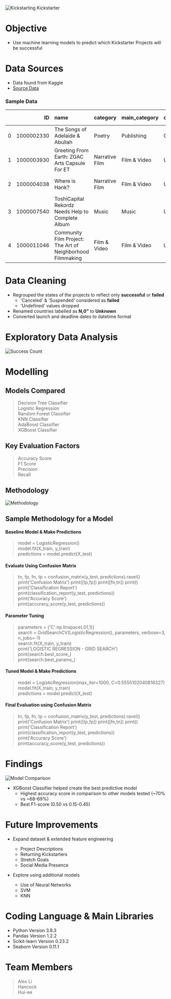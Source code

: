 ![Kickstarting Kickstarter](images/title.JPG)

# Objective
- Use machine learning models to predict which Kickstarter Projects will be successful
# Data Sources
- Data found from Kaggle
- [Source Data](https://www.kaggle.com/kemical/kickstarter-projects)  


### Sample Data
|    |         ID | name                                                       | category       | main_category   | currency   | deadline   |   goal | launched            |   pledged | state    |   backers | country   |   usd pledged |   usd_pledged_real |   usd_goal_real |
|---:|-----------:|:-----------------------------------------------------------|:---------------|:----------------|:-----------|:-----------|-------:|:--------------------|----------:|:---------|----------:|:----------|--------------:|-------------------:|----------------:|
|  0 | 1000002330 | The Songs of Adelaide & Abullah                            | Poetry         | Publishing      | GBP        | 2015-10-09 |   1000 | 2015-08-11 12:12:28 |         0 | failed   |         0 | GB        |             0 |                  0 |         1533.95 |
|  1 | 1000003930 | Greeting From Earth: ZGAC Arts Capsule For ET              | Narrative Film | Film & Video    | USD        | 2017-11-01 |  30000 | 2017-09-02 04:43:57 |      2421 | failed   |        15 | US        |           100 |               2421 |        30000    |
|  2 | 1000004038 | Where is Hank?                                             | Narrative Film | Film & Video    | USD        | 2013-02-26 |  45000 | 2013-01-12 00:20:50 |       220 | failed   |         3 | US        |           220 |                220 |        45000    |
|  3 | 1000007540 | ToshiCapital Rekordz Needs Help to Complete Album          | Music          | Music           | USD        | 2012-04-16 |   5000 | 2012-03-17 03:24:11 |         1 | failed   |         1 | US        |             1 |                  1 |         5000    |
|  4 | 1000011046 | Community Film Project: The Art of Neighborhood Filmmaking | Film & Video   | Film & Video    | USD        | 2015-08-29 |  19500 | 2015-07-04 08:35:03 |      1283 | canceled |        14 | US        |          1283 |               1283 |        19500    |
# Data Cleaning

- Regrouped the states of the projects to reflect only **successful** or **failed**
  - 'Canceled' & 'Suspended' considered as **failed**
  - 'Undefined' values dropped
- Renamed countries labelled as **N,0"** to **Unknown**
- Converted launch and deadline dates to datetime format

# Exploratory Data Analysis

![Success Count](images/success_count.JPG)

# Modelling
## Models Compared

> Decision Tree Classifier  
> Logistic Regression  
> Random Forest Classifier  
> KNN Classifier  
> AdaBoost Classifier  
> XGBoost Classifier

## Key Evaluation Factors

> Accuracy Score  
> F1 Score  
> Precision  
> Recall

## Methodology

![Methodology](images/methodology.JPG)


## Sample Methodology for a Model 

#### Baseline Model & Make Predictions
> model = LogisticRegression()  
> model.fit(X_train, y_train)  
> predictions = model.predict(X_test)

#### Evaluate Using Confusion Matrix
> tn, fp, fn, tp = confusion_matrix(y_test, predictions).ravel()
print('Confusion Matrix')
print([tp,fp])
print([fn,tn])
print()  
> print('Classification Report')  
> print(classification_report(y_test, predictions))  
> print('Accuracy Score')  
> print(accuracy_score(y_test, predictions))

#### Parameter Tuning
> parameters = {'C':np.linspace(.01,1)}  
> search = GridSearchCV(LogisticRegression(), parameters, verbose=3, n_jobs=-1)  
> search.fit(X_train, y_train)  
> print('LOGISTIC REGRESSION - GRID SEARCH')  
> print(search.best_score_)  
> print(search.best_params_)


#### Tuned Model & Make Predictions
> model = LogisticRegression(max_iter=1000, C=0.5555102040816327)  
> model.fit(X_train, y_train)  
> predictions = model.predict(X_test)

#### Final Evaluation using Confusion Matrix
> tn, fp, fn, tp = confusion_matrix(y_test, predictions).ravel()
print('Confusion Matrix')
print([tp,fp])
print([fn,tn])
print()  
> print('Classification Report')  
> print(classification_report(y_test, predictions))  
> print('Accuracy Score')  
> print(accuracy_score(y_test, predictions))


# Findings


![Model Comparison](images/model_comparison.jpg)

- XGBoost Classifier helped create the best predictive model
  - Highest accuracy score in comparison to other models tested (~70% vs ~68-69%)
  - Best F1-score (0.50 vs 0.15-0.45)


# Future Improvements
- Expand dataset & extended feature engineering
  - Project Descriptions
  - Returning Kickstarters
  - Stretch Goals
  - Social Media Presence

- Explore using additional models
  - Use of Neural Networks
  - SVM
  - KNN

# Coding Language & Main Libraries

- Python Version 3.8.3
- Pandas Version 1.2.2
- Scikit-learn Version 0.23.2
- Seaborn Version 0.11.1


# Team Members
> Alex Li  
> Hancock  
> Hui-ee
